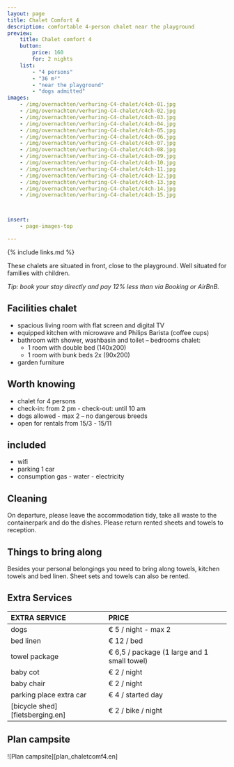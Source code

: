 ```yaml
---
layout: page
title: Chalet Comfort 4
description: comfortable 4-person chalet near the playground
preview:
    title: Chalet comfort 4
    button:
        price: 160
        for: 2 nights
    list:
        - "4 persons"
        - "36 m²"
        - "near the playground"
        - "dogs admitted"
images:
    - /img/overnachten/verhuring-C4-chalet/c4ch-01.jpg
    - /img/overnachten/verhuring-C4-chalet/c4ch-02.jpg
    - /img/overnachten/verhuring-C4-chalet/c4ch-03.jpg
    - /img/overnachten/verhuring-C4-chalet/c4ch-04.jpg
    - /img/overnachten/verhuring-C4-chalet/c4ch-05.jpg
    - /img/overnachten/verhuring-C4-chalet/c4ch-06.jpg
    - /img/overnachten/verhuring-C4-chalet/c4ch-07.jpg
    - /img/overnachten/verhuring-C4-chalet/c4ch-08.jpg
    - /img/overnachten/verhuring-C4-chalet/c4ch-09.jpg
    - /img/overnachten/verhuring-C4-chalet/c4ch-10.jpg
    - /img/overnachten/verhuring-C4-chalet/c4ch-11.jpg
    - /img/overnachten/verhuring-C4-chalet/c4ch-12.jpg
    - /img/overnachten/verhuring-C4-chalet/c4ch-13.jpg
    - /img/overnachten/verhuring-C4-chalet/c4ch-14.jpg
    - /img/overnachten/verhuring-C4-chalet/c4ch-15.jpg



insert:
    - page-images-top

---
```


{% include links.md %}

These chalets are situated in front, close to the playground. Well situated for families with children.

*Tip: book your stay directly and pay 12% less than via Booking or AirBnB.*

## Facilities chalet

- spacious living room with flat screen and digital TV
- equipped kitchen with microwave and Philips Barista (coffee cups)
- bathroom with shower, washbasin and toilet
– bedrooms chalet:
    - 1 room with double bed (140x200)
    - 1 room with bunk beds 2x (90x200)
- garden furniture

## Worth knowing

- chalet for 4 persons
- check-in: from 2 pm - check-out: until 10 am
- dogs allowed - max 2 – no dangerous breeds
- open for rentals from 15/3 - 15/11


## included
- wifi
- parking 1 car
- consumption gas - water - electricity

## Cleaning
On departure, please leave the accommodation tidy, take all waste to the containerpark and do the dishes. Please return rented sheets and towels to reception.

## Things to bring along
Besides your personal belongings you need to bring along towels, kitchen towels and bed linen.
Sheet sets and towels can also be rented.


## Extra Services

EXTRA SERVICE               | PRICE
:-------------------|:-----------|
dogs               | € 5 / night - max 2
bed linen        | € 12 / bed 
towel package       | € 6,5 / package (1 large and 1 small towel)
baby cot          | € 2 / night
baby chair         | € 2 / night
parking place extra car  | € 4 / started day
[bicycle shed][fietsberging.en]| € 2 / bike / night


## Plan campsite

![Plan campsite][plan_chaletcomf4.en]
